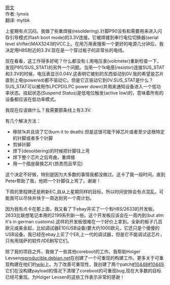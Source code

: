 <meta http-equiv='Content-Type' content='text/html; charset=utf-8' />

[原文](http://blogs.coreboot.org/blog/2015/06/10/gsoc-ech8s-firmware-week-2/)    
作者: lynxis    
翻译: mytbk    

上星期有点沉闷。我做了些重焊接(resoldering).针脚P90没有和需要用来进入闪存引导模式(flash boot mode)的3.3V连接。它被焊接到串行电位切换器(serial level shifter)MAX3243的VCC上。在用万用表搜索一个更好的电源几分钟后，我决定用H8S附近的3.3V.现在是一个穿过板子的非常长的电线。

现在看看，这工作得多好呢？什么都没有:(.用电压表(voltmeter)重新检查一下，发现P91(/SUS\_STAT)的另外一个问题。当用一个1k电感(resistor)连接SUS\_STAT和3.3V的时候，电压表显示0.04V.这表明它被别的东西驱动到0V.我的希望是芯片直到上电(powered)都不驱动它。但是它正驱动它到0V.SUS\_STAT是什么？SUS\_STAT可以被用作LPCPD(LPC power down)并用来通知设备进入一个低功率状态。挂起状态(Suspend Status)是低电位触发(active low)的，意味着所有的设备都应该在低功率模式。

我现在应该做什么？我需要那条线上有3.3V.

有几个解决方法：
* 移除1k并且烧了它(burn it to death).但是这很可能干掉芯片或者至少这根特定的针脚或者多个针脚
* 剪掉针脚
* 焊下(desoldering)的时候把针脚往上弯
* 焊下整个芯片之后弯曲，重焊接
* 用一个插座替换芯片(昂贵而且罕见)

这个决定不好做，特别是因为大多数的事情我都没做过。这卡了我一段时间，直到Peter帮助了我，他把一个针脚往上弯了。谢谢！

下周的里程碑还是刷新EC,自从上星期同样的目标。所以时间安排会有点混乱。可能我可以尽快并快于一周达到另一个周计划。

因为我有点卡在那上面，我又看了下ebay并买了一个有H8S/2633的开发板。2633比联想笔记本用的2199系列新一些。这个开发板应该会在一周内到(but atm it's in german customs).这样的开发板很难在一个好价上拿到。全新的板子几百欧元或美金起，比如调试器E10(USB设备)要大约1000欧元，它还只是个傻傻的USB设备。我已经在ebay上买了个E8,上一代的调试器，但是它不能调试这芯片，只有用瑞萨的软件/IDE刷写它们。

除了我的项目之外，我做了一些其他coreboot的工作。我帮助Holger Levsen[reproducible.debian.net](https://reproducible.debian.net/coreboot/coreboot.html)在创建了一个可重现的构建工作。更多关于可重现构建在他们的[wiki](https://wiki.debian.org/ReproducibleBuilds)上。为了改善可重现性，我创建了两个patch[#10448](http://review.coreboot.org/#/c/10448/)[#10449](http://review.coreboot.org/#/c/10449/).它们在没构建payload的情况下清理了coreboot的可重现bug,现在大多数的目标已经可重现。为Holger Levsen的这些工作表示非常的感谢！
